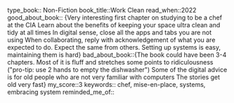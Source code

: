 type_book:: Non-Fiction
book_title::Work Clean
read_when::2022
good_about_book:: {Very interesting first chapter on studying to be a chef at the CIA
Learn about the benefits of keeping your space ultra clean and tidy at all times
In digital sense, close all the apps and tabs you are not using
When collaborating, reply with acknowledgement of what you are expected to do. Expect the same from others.
Setting up systems is easy, maintaining them is hard}
bad_about_book::{The book could have been 3-4 chapters. Most of it is fluff and stretches some points to ridiculousness  ("pro-tip: use 2 hands to empty the dishwasher")
Some of the digital advice is for old people who are not very familiar with computers
The stories get old very fast}
my_score::3
keywords:: chef, mise-en-place, systems, embracing system
reminded_me_of::